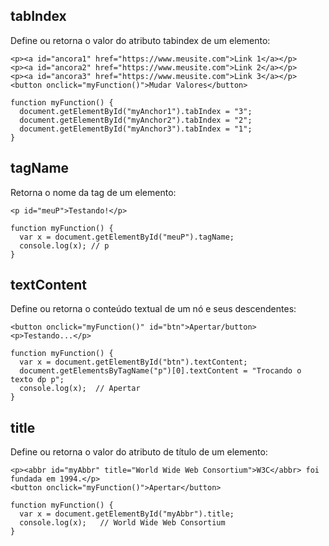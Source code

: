 ## tabIndex 
Define ou retorna o valor do atributo tabindex de um elemento:

    <p><a id="ancora1" href="https://www.meusite.com">Link 1</a></p>
    <p><a id="ancora2" href="https://www.meusite.com">Link 2</a></p>
    <p><a id="ancora3" href="https://www.meusite.com">Link 3</a></p>
    <button onclick="myFunction()">Mudar Valores</button>
    
    function myFunction() {
      document.getElementById("myAnchor1").tabIndex = "3";
      document.getElementById("myAnchor2").tabIndex = "2";
      document.getElementById("myAnchor3").tabIndex = "1";
    }

## tagName
Retorna o nome da tag de um elemento:

    <p id="meuP">Testando!</p>

    function myFunction() {
      var x = document.getElementById("meuP").tagName;
      console.log(x); // p
    }


## textContent
Define ou retorna o conteúdo textual de um nó e seus descendentes:
  
    <button onclick="myFunction()" id="btn">Apertar/button>
    <p>Testando...</p>
    
    function myFunction() {
      var x = document.getElementById("btn").textContent;
      document.getElementsByTagName("p")[0].textContent = "Trocando o texto dp p";
      console.log(x);  // Apertar
    }

## title
Define ou retorna o valor do atributo de título de um elemento:

    <p><abbr id="myAbbr" title="World Wide Web Consortium">W3C</abbr> foi fundada em 1994.</p>
    <button onclick="myFunction()">Apertar</button>
    
    function myFunction() {
      var x = document.getElementById("myAbbr").title;
      console.log(x);   // World Wide Web Consortium
    }
